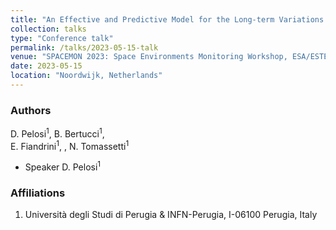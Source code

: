 ```yaml
---
title: "An Effective and Predictive Model for the Long‑term Variations of Cosmic Rays in the Heliosphere"
collection: talks
type: "Conference talk"
permalink: /talks/2023-05-15-talk
venue: "SPACEMON 2023: Space Environments Monitoring Workshop, ESA/ESTEC"
date: 2023-05-15
location: "Noordwijk, Netherlands"
---
```


### Authors

D. Pelosi<sup>1</sup>, B. Bertucci<sup>1</sup>,  
E. Fiandrini<sup>1</sup>, , N. Tomassetti<sup>1</sup>
- Speaker D. Pelosi<sup>1</sup>

### Affiliations

1. Università degli Studi di Perugia & INFN-Perugia, I-06100 Perugia, Italy  
